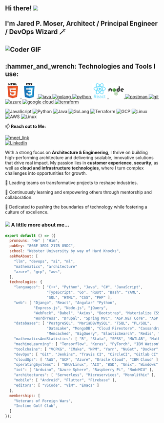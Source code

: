 <h2 align="left">
 <abc>
  <br>Hi there! <img src="https://user-images.githubusercontent.com/42378118/110234147-e3259600-7f4e-11eb-95be-0c4047144dea.gif" width="30"><br>
  <br> I'm Jared P. Moser, Architect / Principal Engineer / DevOps Wizard 🪄<br>
  <br>
    <img src="https://media.giphy.com/media/SWoSkN6DxTszqIKEqv/giphy.gif" alt="Coder GIF" width="500">
 </abc>
</h2> 
<h2 align="left">:hammer_and_wrench: Technologies and Tools I use:</h2>
<p align="left">
<a href="https://www.w3.org/html/" target="_blank"> <img src="https://raw.githubusercontent.com/devicons/devicon/master/icons/html5/html5-original-wordmark.svg" alt="html5" width="50" height="50"/> </a>
<a href="https://www.w3schools.com/css/" target="_blank"> <img src="https://raw.githubusercontent.com/devicons/devicon/master/icons/css3/css3-original-wordmark.svg" alt="css3" width="50" height="50"/> </a>
<a href="https://www.java.com/en/" target="_blank"> <img src="https://www.vectorlogo.zone/logos/java/java-icon.svg" alt="java" width="50" height="50"/> </a>
<a href="https://go.dev/" target="_blank"> <img src="https://www.vectorlogo.zone/logos/golang/golang-icon.svg" alt="golang" width="50" height="50"/> </a>
<a href="https://www.python.org/" target="_blank"> <img src="https://www.vectorlogo.zone/logos/python/python-icon.svg" alt="python" width="50" height="50"/> </a>
<a href="https://reactjs.org/" target="_blank"> <img src="https://raw.githubusercontent.com/devicons/devicon/master/icons/react/react-original-wordmark.svg" alt="react" width="50" height="50"/> </a>
<a href="https://nodejs.org" target="_blank"> <img src="https://raw.githubusercontent.com/devicons/devicon/master/icons/nodejs/nodejs-original-wordmark.svg" alt="nodejs" width="50" height="50"/> </a>
<a href="https://www.postman.com/" target="_blank"> <img src="https://www.vectorlogo.zone/logos/getpostman/getpostman-icon.svg" alt="postman" width="50" height="50"/> </a>
<a href="https://git-scm.com/" target="_blank"> <img src="https://www.vectorlogo.zone/logos/git-scm/git-scm-icon.svg" alt="git" width="50" height="50"/> </a>
<a href="https://azure.microsoft.com/en-us/" target="_blank"> <img src="https://www.vectorlogo.zone/logos/microsoft_azure/microsoft_azure-icon.svg" alt="azure" width="50" height="50"/> </a>
<a href="https://cloud.google.com/" target="_blank"> <img src="https://www.vectorlogo.zone/logos/google_cloud/google_cloud-icon.svg" alt="google cloud" width="50" height="50"/> </a>
<a href="https://developer.hashicorp.com/terraform/intro" target="_blank"> <img src="https://www.vectorlogo.zone/logos/terraformio/terraformio-icon.svg" alt="terraform" width="50" height="50"/> </a>
</p>


![JavaScript](https://img.shields.io/badge/Code-JavaScript-informational?style=flat&logo=javascript&color=F7DF1E)
![Python](https://img.shields.io/badge/Code-Python-informational?style=flat&logo=python&color=3776AB)
![Java](https://img.shields.io/badge/Code-Java-informational?style=flat&logo=java&color=777BB4)
![GoLang](https://img.shields.io/badge/Code-GoLang-informational?style=flat&logo=golang&color=4285F4)
![Terraform](https://img.shields.io/badge/Code-Terraform-informational?style=flat&logo=terraform&color=777BB4)
![GCP](https://img.shields.io/badge/System-GCP-informational?style=flat&logo=gcp&color=4285F4)
![Linux](https://img.shields.io/badge/System-Linux-informational?style=flat&logo=linux&color=FCC624)
![AWS](https://img.shields.io/badge/System-AWS-informational?style=flat&logo=aws&color=FF9900)
![Linux](https://img.shields.io/badge/System-Azure-informational?style=flat&logo=azure&color=007fff)

📫 **Reach out to Me:**
<p>
 <a href="https://calendly.com/jaredpmoser/30min" target="_blank"><img width="498" alt="meet_link" src="https://user-images.githubusercontent.com/15426564/144297439-f530f383-e73e-41e0-9914-a9b7d3f432e5.png"></a> <br>
<a href="https://www.linkedin.com/in/jared-moser-b8377988/" target="_blank"><img alt="LinkedIn" src="https://img.shields.io/badge/linkedin-%230077B5.svg?&style=for-the-badge&logo=linkedin&logoColor=white" /></a>
</p>

With a strong focus on **Architecture & Engineering**, I thrive on building high-performing architecture and delivering scalable, innovative solutions that drive real impact. My passion lies in **customer experience**, **security**, as well as **cloud and infrastructure technologies**, where I turn complex challenges into opportunities for growth.

🔭 Leading teams on transformative projects to reshape industries.

🌱 Continuously learning and empowering others through mentorship and collaboration.

🚀 Dedicated to pushing the boundaries of technology while fostering a culture of excellence.

### <img src="https://media.giphy.com/media/VgCDAzcKvsR6OM0uWg/giphy.gif" width="50"> A little more about me...  

```javascript
export default () => ({
  pronouns: "He" | "Him",
  pubKey: "866E 3ED1 217B 85DC",
  school: "Webster University by way of Hard Knocks",
  askMeAbout: [
    "llm", "devops", "ai", "ml", 
    "mathematics", "architecture"
    "azure", "gcp", "aws",
  ],
  technologies: {
    "languages": [ "C++", "Python", "Java", "C#", "JavaScript",
                   "TypeScript", "Go", "Rust", "Bash", "YAML",
                   "SQL", "HTML", "CSS", "PHP" ],
    "web": [ "Django", "React", "Angular" "Python", 
             "Express.js", "Node.js", "jQuery",
             "WebPack", "Babel", "Axios", "Bootstrap", "Materialize CSS",
             "WordPress", "Drupal", "Spring MVC", "ASP.NET Core", "ASP.NET MVC" ],
    "databases": [ "PostgreSQL", "MariaDB/MySQL", "TSQL", "PL/SQL",
                   "DataLake", "MongoDB", "Cloud Firestore", "Cassandra", "DynamoDB", "PosgreSQL",
                   "Memcached", "BigQuery", "ElasticSearch", "Redis", "SQLite", "CosmoDB" ],
    "mathematicsAndStatistics": [ "R", "Stata", "SPSS", "MATLAB", "Mathematica", "NumPy" ],
    "machineLearning": [ "Tensorflow", "Keras", "PyTorch", "IBM Watson" ],
    "toolchains": [ "VCPKG", "CMake", "NPM", "Yarn", "NuGet", "Docker", "Kubernetes" ],
    "devOps": [ "Git", "Jenkins", "Travis CI", "CircleCI", "Gitlab CI", "AppVeyor CI" ],
    "cloudOps": [ "AWS", "GCP", "Azure", "Oracle Cloud", "IBM Cloud" ],
    "operatingSystems": [ "GNU/Linux", "AIX", "BSD", "Unix", "Windows" ],
    "iot": [ "Arduino", "Azure Sphere", "Raspberry Pi", "NodeMCU" ],
    "architectures": [ "Serverless", "Microservices", "Monolithic" ],
    "mobile": [ "Android", "Flutter", "Firebase" ],
    "editors": [ "VSCode", "ViM", "Emacs" ]
  },
  memberships: [
    "Veterans of Foreign Wars",
    "Incline Golf Club",
  ]
});
```


<div class="calendly-inline-widget" data-url="https://calendly.com/jaredpmoser?text_color=000000&primary_color=1e3c9f"></div>
<script type="text/javascript" src="https://assets.calendly.com/assets/external/widget.js" async></script>
<!-- Calendly inline widget end -->
